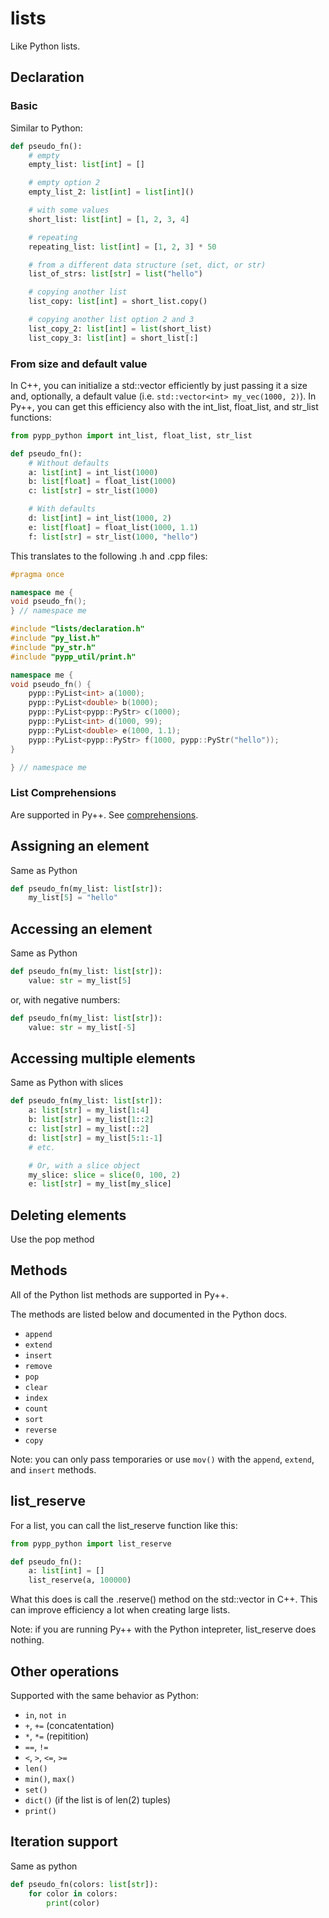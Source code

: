 # lists

Like Python lists.

## Declaration

### Basic
Similar to Python:

```python
def pseudo_fn():
    # empty
    empty_list: list[int] = []

    # empty option 2
    empty_list_2: list[int] = list[int]()

    # with some values
    short_list: list[int] = [1, 2, 3, 4]

    # repeating
    repeating_list: list[int] = [1, 2, 3] * 50

    # from a different data structure (set, dict, or str)
    list_of_strs: list[str] = list("hello")

    # copying another list
    list_copy: list[int] = short_list.copy()

    # copying another list option 2 and 3
    list_copy_2: list[int] = list(short_list)
    list_copy_3: list[int] = short_list[:]
```

### From size and default value
In C++, you can initialize a std::vector efficiently by just passing it a size and, optionally, a default value (i.e. `std::vector<int> my_vec(1000, 2)`). In Py++, you can get this efficiency also with the int_list, float_list, and str_list functions:

```python
from pypp_python import int_list, float_list, str_list

def pseudo_fn():
    # Without defaults
    a: list[int] = int_list(1000)
    b: list[float] = float_list(1000)
    c: list[str] = str_list(1000)

    # With defaults
    d: list[int] = int_list(1000, 2)
    e: list[float] = float_list(1000, 1.1)
    f: list[str] = str_list(1000, "hello")
```

This translates to the following .h and .cpp files:

```cpp
#pragma once

namespace me {
void pseudo_fn();
} // namespace me
```

```cpp
#include "lists/declaration.h"
#include "py_list.h"
#include "py_str.h"
#include "pypp_util/print.h"

namespace me {
void pseudo_fn() {
    pypp::PyList<int> a(1000);
    pypp::PyList<double> b(1000);
    pypp::PyList<pypp::PyStr> c(1000);
    pypp::PyList<int> d(1000, 99);
    pypp::PyList<double> e(1000, 1.1);
    pypp::PyList<pypp::PyStr> f(1000, pypp::PyStr("hello"));
}

} // namespace me
```

### List Comprehensions

Are supported in Py++. See [comprehensions](comprehensions.md).


## Assigning an element

Same as Python
```python
def pseudo_fn(my_list: list[str]):
    my_list[5] = "hello"
```

## Accessing an element

Same as Python
```python
def pseudo_fn(my_list: list[str]):
    value: str = my_list[5]
```

or, with negative numbers:

```python
def pseudo_fn(my_list: list[str]):
    value: str = my_list[-5]
```

## Accessing multiple elements

Same as Python with slices

```python
def pseudo_fn(my_list: list[str]):
    a: list[str] = my_list[1:4]
    b: list[str] = my_list[1::2]
    c: list[str] = my_list[::2]
    d: list[str] = my_list[5:1:-1]
    # etc.

    # Or, with a slice object
    my_slice: slice = slice(0, 100, 2)
    e: list[str] = my_list[my_slice]
```

## Deleting elements

Use the pop method

## Methods

All of the Python list methods are supported in Py++.

The methods are listed below and documented in the Python docs.
- `append`
- `extend`
- `insert`
- `remove`
- `pop`
- `clear`
- `index`
- `count`
- `sort`
- `reverse`
- `copy`

Note: you can only pass temporaries or use `mov()` with the `append`, `extend`, and `insert` methods.

## list_reserve

For a list, you can call the list_reserve function like this:

```python
from pypp_python import list_reserve

def pseudo_fn():
    a: list[int] = []
    list_reserve(a, 100000)
```

What this does is call the .reserve() method on the std::vector in C++. This can improve efficiency a lot when creating large lists.

Note: if you are running Py++ with the Python intepreter, list_reserve does nothing.

## Other operations

Supported with the same behavior as Python:

- `in`, `not in`
- `+`, `+=` (concatentation)
- `*`, `*=` (repitition)
- `==`, `!=`
- `<`, `>`, `<=`, `>=`
- `len()`
- `min()`, `max()`
- `set()` 
- `dict()` (if the list is of len(2) tuples)
- `print()`

## Iteration support

Same as python

```python
def pseudo_fn(colors: list[str]):
    for color in colors:
        print(color)
```